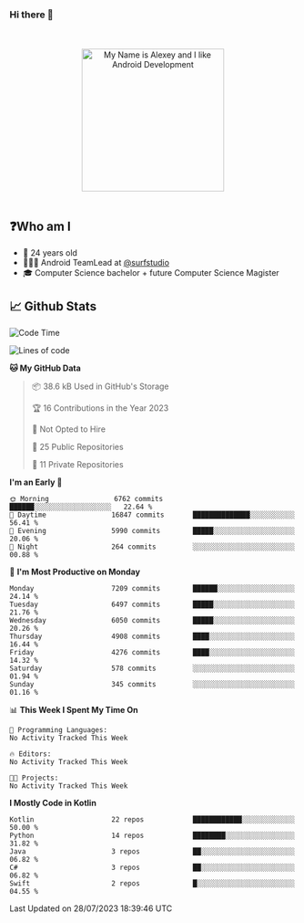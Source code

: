 ### Hi there 👋

<!-- [![Alex's GitHub stats](https://github-readme-stats.vercel.app/api?username=blessedbyjobs)](https://github.com/anuraghazra/github-readme-stats) -->

<!--
**blessedbyjobs/blessedbyjobs** is a ✨ _special_ ✨ repository because its `README.md` (this file) appears on your GitHub profile.


Here are some ideas to get you started:

- 🔭 I’m currently working on ...
- 🌱 I’m currently learning ...
- 👯 I’m looking to collaborate on ...
- 🤔 I’m looking for help with ...
- 💬 Ask me about ...
- 📫 How to reach me: ...
- 😄 Pronouns: ...
- ⚡ Fun fact: ...
-->

<div align="center">
  <br />
  <br />
  <img height="250" alt="My Name is Alexey and I like Android Development" src="images/maxwell_cat.gif" />
  <br />
  <br />

</div>

## ❓Who am I

- 🤵 24 years old
- 👨🏼‍💻 Android TeamLead at [@surfstudio](https://github.com/surfstudio)
- 🎓 Computer Science bachelor + future Computer Science Magister

## 📈 Github Stats

<!--START_SECTION:waka-->
![Code Time](http://img.shields.io/badge/Code%20Time-0%20secs-blue)

![Lines of code](https://img.shields.io/badge/From%20Hello%20World%20I%27ve%20Written-3.1%20million%20lines%20of%20code-blue)

**🐱 My GitHub Data** 

> 📦 38.6 kB Used in GitHub's Storage 
 > 
> 🏆 16 Contributions in the Year 2023
 > 
> 🚫 Not Opted to Hire
 > 
> 📜 25 Public Repositories 
 > 
> 🔑 11 Private Repositories 
 > 
**I'm an Early 🐤** 

```text
🌞 Morning                6762 commits        ██████░░░░░░░░░░░░░░░░░░░   22.64 % 
🌆 Daytime                16847 commits       ██████████████░░░░░░░░░░░   56.41 % 
🌃 Evening                5990 commits        █████░░░░░░░░░░░░░░░░░░░░   20.06 % 
🌙 Night                  264 commits         ░░░░░░░░░░░░░░░░░░░░░░░░░   00.88 % 
```
📅 **I'm Most Productive on Monday** 

```text
Monday                   7209 commits        ██████░░░░░░░░░░░░░░░░░░░   24.14 % 
Tuesday                  6497 commits        █████░░░░░░░░░░░░░░░░░░░░   21.76 % 
Wednesday                6050 commits        █████░░░░░░░░░░░░░░░░░░░░   20.26 % 
Thursday                 4908 commits        ████░░░░░░░░░░░░░░░░░░░░░   16.44 % 
Friday                   4276 commits        ████░░░░░░░░░░░░░░░░░░░░░   14.32 % 
Saturday                 578 commits         ░░░░░░░░░░░░░░░░░░░░░░░░░   01.94 % 
Sunday                   345 commits         ░░░░░░░░░░░░░░░░░░░░░░░░░   01.16 % 
```


📊 **This Week I Spent My Time On** 

```text
💬 Programming Languages: 
No Activity Tracked This Week

🔥 Editors: 
No Activity Tracked This Week

🐱‍💻 Projects: 
No Activity Tracked This Week
```

**I Mostly Code in Kotlin** 

```text
Kotlin                   22 repos            ████████████░░░░░░░░░░░░░   50.00 % 
Python                   14 repos            ████████░░░░░░░░░░░░░░░░░   31.82 % 
Java                     3 repos             ██░░░░░░░░░░░░░░░░░░░░░░░   06.82 % 
C#                       3 repos             ██░░░░░░░░░░░░░░░░░░░░░░░   06.82 % 
Swift                    2 repos             █░░░░░░░░░░░░░░░░░░░░░░░░   04.55 % 
```




 Last Updated on 28/07/2023 18:39:46 UTC
<!--END_SECTION:waka-->
